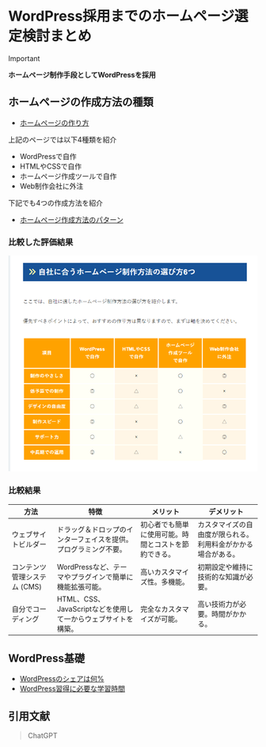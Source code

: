 # WordPress採用までのホームページ選定検討まとめ

> [!IMPORTANT]  
> **ホームページ制作手段としてWordPressを採用**

## ホームページの作成方法の種類

- [ホームページの作り方](https://www.xserver.ne.jp/bizhp/how-to-make-a-homepage/)

上記のページでは以下4種類を紹介

- WordPressで自作
- HTMLやCSSで自作
- ホームページ作成ツールで自作
- Web制作会社に外注

下記でも4つの作成方法を紹介

- [ホームページ作成方法のパターン](https://www.tol.jp/advice/website_how_to_make/)

### 比較した評価結果

![Alt](../13_Ref/448_WordPress/448_WordPress_ホームページ制作方法1.png)

### 比較結果

| 方法                   | 特徴                                                               | メリット                                              | デメリット                                       |
|----------------------|-------------------------------------------------------------------|-----------------------------------------------------|-----------------------------------------------|
| ウェブサイトビルダー   | ドラッグ＆ドロップのインターフェイスを提供。プログラミング不要。                      | 初心者でも簡単に使用可能。時間とコストを節約できる。       | カスタマイズの自由度が限られる。利用料金がかかる場合がある。 |
| コンテンツ管理システム (CMS) | WordPressなど、テーマやプラグインで簡単に機能拡張可能。                              | 高いカスタマイズ性。多機能。                              | 初期設定や維持に技術的な知識が必要。                       |
| 自分でコーディング     | HTML、CSS、JavaScriptなどを使用して一からウェブサイトを構築。                         | 完全なカスタマイズが可能。                                 | 高い技術力が必要。時間がかかる。                           |

## WordPress基礎

- [WordPressのシェアは何%](https://blog-bootcamp.jp/start/wordpress-share/)
- [WordPress習得に必要な学習時間](https://miimumlog.com/wordpress-300hour/)

## 引用文献

> ChatGPT
